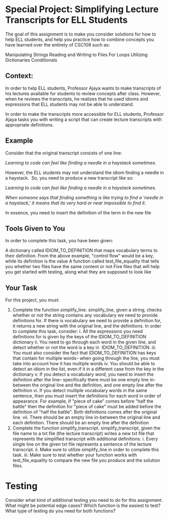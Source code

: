 # Special Project: Simplifying Lecture Transcripts for ELL Students

The goal of this assignment is to make you consider solutions for how to help ELL students, and help you practice how to combine concepts you have learned over the entirety of CSC108 such as:

Manipulating Strings
Reading and Writing to Files
For Loops
Utilizing Dictionaries
Conditionals

## Context:

In order to help ELL students, Professor Ajaya wants to make transcripts of his lectures available for students to review concepts after class. However, when he reviews the transcripts, he realizes that he used idioms and expressions that ELL students may not be able to understand.

In order to make the transcripts more accessible for ELL students, Professor Ajaya tasks you with writing a script that can create lecture transcripts with appropriate definitions.

## Example

Consider that the original transcript consists of one line:

*Learning to code can feel like finding a needle in a haystack sometimes.*

However, the ELL students may not understand the idiom finding a needle in a haystack.  So, you need to produce a new transcript like so:

*Learning to code can feel like finding a needle in a haystack sometimes.*

*When someone says that finding something is like trying to find a 'needle in a haystack,' it means that its very hard or near impossible to find it.*

In essence, you need to insert the definition of the term in the new file

## Tools Given to You

In order to complete this task, you have been given:

A dictionary called IDIOM_TO_DEFINITION that maps vocabulary terms to their definition. From the above example, "control flow" would be a key, while its definition is the value
A function called test_file_equality that tells you whether two files have the same content or not
Five files that will help you get started with testing, along what they are supposed to look like

## Your Task

For this project, you must:

1. Complete the function simplify_line. simplify_line, given a string, checks whether or not the string contains any vocabulary we need to provide definitions for. If there is vocabulary we need to provide a definition for, it returns a new string with the original line, and the definitions. In order to complete this task, consider:
   i. All the expressions you need definitions for is given by the keys of the IDIOM_TO_DEFINITION dictionary
   ii. You need to go through each word in the given line, and detect whether or not the word is a key in  IDIOM_TO_DEFINITION.
   iii. You must also consider the fact that IDIOM_TO_DEFINITION has keys that contain for multiple words– when going through the line, you must take into account how it has multiple words
   iv. You should be able to detect an idiom in the list, even if it in a different case from the key in the dictionary
   v. If you detect a vocabulary word, you need to insert the definition after the line– specifically there must be one empty line in-between the original line and the definition, and one empty line after the definition
   vi. If you detect multiple vocabulary words in the same sentence, then you must insert the definitions for each word in order of appearance. For example, if "piece of cake" comes before "half the battle" then the definition for "piece of cake" must be added before the definition of "half the battle". Both definitions comes after the original line.
   vii. There should be an empty line in-between the original line and each definition. There should be an empty line after the definition
2. Complete the function simplify_transcript. simplify_transcript, given the file name to a txt file (the lecture transcript) writes a new txt file that represents the simplified transcript with additional definitions.
   i. Every single line on the given txt file represents a sentence of the lecture transcript.
   ii. Make sure to utilize simplify_line in order to complete this task.
   iii. Make sure to test whether your function works with test_file_equality to compare the new file you produce and the solution files.

# Testing

Consider what kind of additional testing you need to do for this assignment. What might be potential edge cases? Which function is the easiest to test? What type of testing do you need for both functions?
